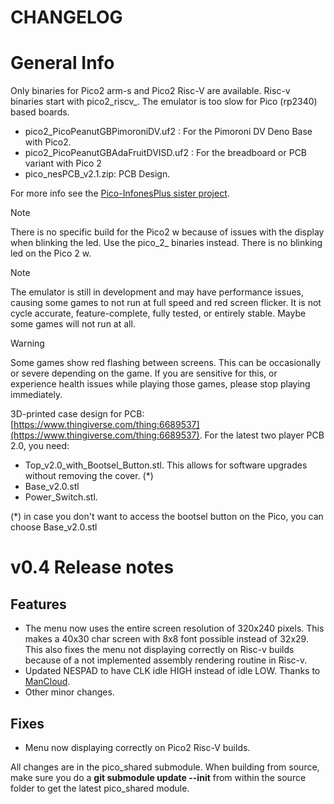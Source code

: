 # CHANGELOG

# General Info

Only binaries for Pico2 arm-s and Pico2 Risc-V are available. Risc-v binaries start with pico2_riscv_. The emulator is too slow for Pico (rp2340) based boards.

- pico2_PicoPeanutGBPimoroniDV.uf2 : For the Pimoroni DV Deno Base with Pico2.
- pico2_PicoPeanutGBAdaFruitDVISD.uf2 : For the breadboard or PCB variant with Pico 2
- pico_nesPCB_v2.1.zip: PCB Design.

For more info see the [Pico-InfonesPlus sister project](https://github.com/fhoedemakers/pico-infonesPlus#pcb-with-raspberry-pi-pico-or-pico-2).

>[!NOTE]
>There is no specific build for the Pico2 w because of issues with the display when blinking the led. Use the pico_2_ binaries instead. There is no blinking led on the Pico 2 w.

> [!NOTE]
The emulator is still in development and may have performance issues, causing some games to not run at full speed and red screen flicker. It is not cycle accurate, feature-complete, fully tested, or entirely stable. Maybe some games will not run at all.

> [!WARNING]
>  Some games show red flashing between screens. This can be occasionally or severe depending on the game. If you are sensitive for this, or experience health issues while playing those games, please stop playing immediately.


3D-printed case design for PCB: [https://www.thingiverse.com/thing:6689537](https://www.thingiverse.com/thing:6689537). 
For the latest two player PCB 2.0, you need:

- Top_v2.0_with_Bootsel_Button.stl. This allows for software upgrades without removing the cover. (*)
- Base_v2.0.stl
- Power_Switch.stl.

(*) in case you don't want to access the bootsel button on the Pico, you can choose Base_v2.0.stl


# v0.4 Release notes

## Features

- The menu now uses the entire screen resolution of 320x240 pixels. This makes a 40x30 char screen with 8x8 font possible instead of 32x29. This also fixes the menu not displaying correctly on Risc-v builds because of a not implemented assembly rendering routine in Risc-v.
- Updated NESPAD to have CLK idle HIGH instead of idle LOW. Thanks to [ManCloud](https://github.com/ManCloud). 
- Other minor changes.

## Fixes

- Menu now displaying correctly on Pico2 Risc-V builds.

All changes are in the pico_shared submodule. When building from source, make sure you do a **git submodule update --init** from within the source folder to get the latest pico_shared module.

